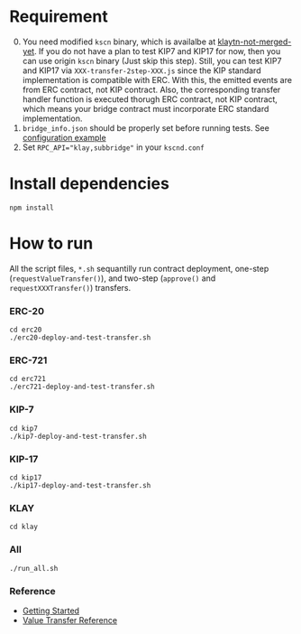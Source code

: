 # Requirement

0. You need modified `kscn` binary, which is availalbe at [klaytn-not-merged-yet](https://github.com/hyunsooda/klaytn/commits/SC-support-KIP7-KIP17). If you do not have a plan to test KIP7 and KIP17 for now, then you can use origin `kscn` binary (Just skip this step).
Still, you can test KIP7 and KIP17 via ```XXX-transfer-2step-XXX.js``` since the KIP standard implementation is compatible with ERC. With this, the emitted events are from ERC contract, not KIP contract. Also, the corresponding transfer handler function is executed thorugh ERC contract, not KIP contract, which means your bridge contract must incorporate ERC standard implementation.
1. `bridge_info.json` should be properly set before running tests. See [configuration example](https://docs.klaytn.com/node/service-chain/getting-started/value-transfer)
2. Set `RPC_API="klay,subbridge"` in your `kscnd.conf`

# Install dependencies
`npm install`

# How to run
All the script files, ```*.sh``` sequantilly run contract deployment, one-step (`requestValueTransfer()`), and two-step (`approve()` and `requestXXXTransfer()`) transfers.
### ERC-20
```
cd erc20
./erc20-deploy-and-test-transfer.sh
```

### ERC-721
```
cd erc721
./erc721-deploy-and-test-transfer.sh
```

### KIP-7
```
cd kip7
./kip7-deploy-and-test-transfer.sh
```

### KIP-17
```
cd kip17
./kip17-deploy-and-test-transfer.sh
```

### KLAY
```
cd klay
```

### All
```
./run_all.sh
```

### Reference
- [Getting Started](https://ko.docs.klaytn.com/node/service-chain/getting-started)
- [Value Transfer Reference](https://ko.docs.klaytn.com/node/service-chain/references/value-transfer)
